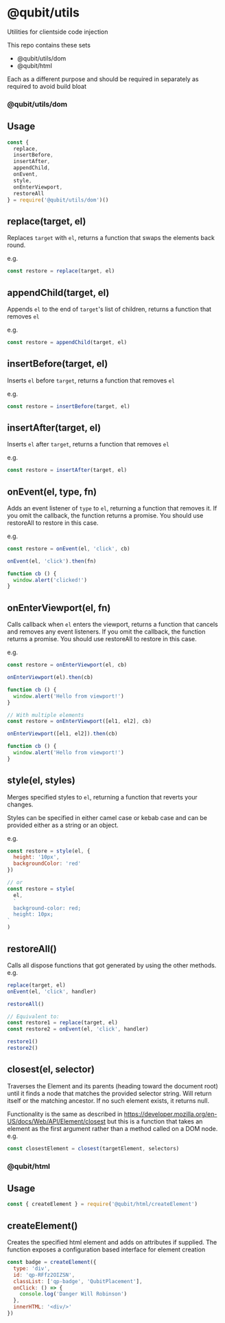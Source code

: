 # @qubit/utils

Utilities for clientside code injection

This repo contains these sets

- @qubit/utils/dom
- @qubit/html

Each as a different purpose and should be required in separately as required to avoid build bloat

### @qubit/utils/dom

## Usage

```js
const {
  replace,
  insertBefore,
  insertAfter,
  appendChild,
  onEvent,
  style,
  onEnterViewport,
  restoreAll
} = require('@qubit/utils/dom')()
```

## replace(target, el)

Replaces `target` with `el`, returns a function that swaps the elements back round.

e.g.

```js
const restore = replace(target, el)
```

## appendChild(target, el)

Appends `el` to the end of `target`'s list of children, returns a function that removes `el`

e.g.

```js
const restore = appendChild(target, el)
```

## insertBefore(target, el)

Inserts `el` before `target`, returns a function that removes `el`

e.g.

```js
const restore = insertBefore(target, el)
```

## insertAfter(target, el)

Inserts `el` after `target`, returns a function that removes `el`

e.g.

```js
const restore = insertAfter(target, el)
```

## onEvent(el, type, fn)

Adds an event listener of `type` to `el`, returning a function that removes it. If you omit the callback, the function returns a promise. You should use restoreAll to restore in this case.

e.g.

```js
const restore = onEvent(el, 'click', cb)

onEvent(el, 'click').then(fn)

function cb () {
  window.alert('clicked!')
}
```

## onEnterViewport(el, fn)

Calls callback when `el` enters the viewport, returns a function that cancels and removes any event listeners. If you omit the callback, the function returns a promise. You should use restoreAll to restore in this case.

e.g.

```js
const restore = onEnterViewport(el, cb)

onEnterViewport(el).then(cb)

function cb () {
  window.alert('Hello from viewport!')
}
```

```js
// With multiple elements
const restore = onEnterViewport([el1, el2], cb)

onEnterViewport([el1, el2]).then(cb)

function cb () {
  window.alert('Hello from viewport!')
}
```

## style(el, styles)

Merges specified styles to `el`, returning a function that reverts your changes.

Styles can be specified in either camel case or kebab case and can be provided either as a string or an object.

e.g.

```js
const restore = style(el, {
  height: '10px',
  backgroundColor: 'red'
})

// or
const restore = style(
  el,
  `
  background-color: red;
  height: 10px;
`
)
```

## restoreAll()

Calls all dispose functions that got generated by using the other methods.
e.g.

```js
replace(target, el)
onEvent(el, 'click', handler)

restoreAll()

// Equivalent to:
const restore1 = replace(target, el)
const restore2 = onEvent(el, 'click', handler)

restore1()
restore2()
```

## closest(el, selector)

Traverses the Element and its parents (heading toward the document root) until it finds a node that matches the provided selector string. Will return itself or the matching ancestor. If no such element exists, it returns null.

Functionality is the same as described in https://developer.mozilla.org/en-US/docs/Web/API/Element/closest but this is a function that takes an element as the first argument rather than a method called on a DOM node. e.g.

```js
const closestElement = closest(targetElement, selectors)
```

### @qubit/html

## Usage

```js
const { createElement } = require('@qubit/html/createElement')
```

## createElement()

Creates the specified html element and adds on attributes if supplied.
The function exposes a configuration based interface for element creation

```js
const badge = createElement({
  type: 'div',
  id: 'qp-RFfz2OIZSN',
  classList: ['qp-badge', 'QubitPlacement'],
  onClick: () => {
    console.log('Danger Will Robinson')
  },
  innerHTML: '<div/>'
})
```
